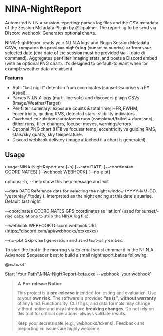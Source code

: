 # NINA-NightReport
Automated N.I.N.A session reporting: parses log files and the CSV metadata of the Session Metadata Plugin by @tcpalmer. The reporting to be send via Discord webhook. Generates optional charts.

NINA-NightReport reads your N.I.N.A logs and Plugin Session Metadata CSVs, computes the previous night’s log (sunset to sunrise) or from your selected date (end date of the session must be provided via --date cli command). 
Aggregates per-filter imaging stats, and posts a Discord embed (with an optional PNG chart). It’s designed to be fault-tolerant when for example weather data are absent.

**Features**
- Auto “last night” detection from coordinates (sunset→sunrise via PY Astral).
- Parses N.I.N.A logs (multi-line safe) and discovers plugin CSVs (Image/Weather/Target).
- Per-filter summary: exposure counts & total time; HFR, FWHM, eccentricity, guiding RMS, detected stars; stability indicators.
- Overhead calculations: autofocus runs (completed/failed + durations), dither runs, filter changes, focuser moves, warnings/errors.
- Optional PNG chart (HFR vs focuser temp, eccentricity vs guiding RMS, stars/sky quality, sky temperature).
- Discord webhook delivery (image attached if a chart is generated).

## Usage
usage: NINA-NightReport.exe [-h] [--date DATE] [--coordinates COORDINATES] [--webhook WEBHOOK] [--no-plot]

options:
  -h, --help            show this help message and exit
  
  --date DATE           Reference date for selecting the night window (YYYY-MM-DD, 'yesterday'/'today'). Interpreted
                        as the night ending at this date's sunrise. Default: last night.
  
  --coordinates COORDINATES
                        GPS coordinates as 'lat,lon' (used for sunset/-rise calculations to strip the NINA log file).
  
  --webhook WEBHOOK     Discord webhook URL (https://discord.com/api/webhooks/xxxxxxxx)
  
  --no-plot             Skip chart generation and send text-only embed.


To start the tool in the morning via External script command in the N.I.N.A Advanced Sequencer best to build a small nightreport.bat as following:

@echo off

Start 'Your Path'\NINA-NightReport-beta.exe --webhook 'your webhook'




> ⚠️ **Pre-release Notice**
>
> This project is a **pre-release** intended for testing and evaluation.
> Use at your **own risk**. The software is provided **“as is”**, **without
> warranty** of any kind. Functionality, CLI flags, and data formats may
> change without notice and may introduce **breaking changes**. Do not rely
> on this tool for critical operations; always validate results.
>
> Keep your secrets safe (e.g., webhooks/tokens).
> Feedback and preporting on issues are highly welcome.
